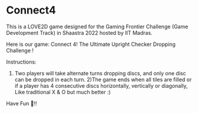 # Connect4
This is a LOVE2D game designed for the Gaming Frontier Challenge (Game Development Track) in Shaastra 2022 hosted by IIT Madras.

Here is our game: Connect 4!
The Ultimate Upright Checker Dropping Challenge !

Instructions:
1) Two players will take alternate turns dropping discs, and only one disc can be dropped in each turn.
2)The game ends when all tiles are filled or if a player has 4 consecutive discs horizontally, vertically or diagonally, Like traditional X & O but much better :)

Have Fun 🥳!!
